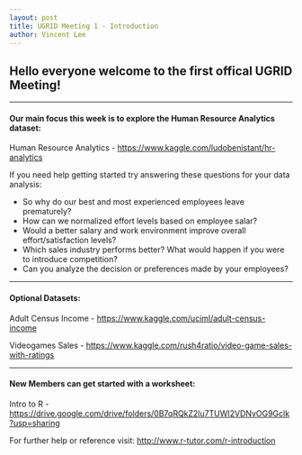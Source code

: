 ```yaml
---
layout: post
title: UGRID Meeting 1 - Introduction
author: Vincent Lee
---
```


## Hello everyone welcome to the first offical UGRID Meeting!

---

#### Our main focus this week is to explore the Human Resource Analytics dataset:

Human Resource Analytics - <https://www.kaggle.com/ludobenistant/hr-analytics>

If you need help getting started try answering these questions for your data analysis:
- So why do our best and most experienced employees leave prematurely?
- How can we normalized effort levels based on employee salar?
- Would a better salary and work environment improve overall effort/satisfaction levels?
- Which sales industry performs better? What would happen if you were to introduce competition?
- Can you analyze the decision or preferences made by your employees?

---

#### Optional Datasets:

Adult Census Income - <https://www.kaggle.com/uciml/adult-census-income>

Videogames Sales - <https://www.kaggle.com/rush4ratio/video-game-sales-with-ratings>

---

#### New Members can get started with a worksheet:

Intro to R - <https://drive.google.com/drive/folders/0B7qRQkZ2lu7TUWI2VDNvOG9Gclk?usp=sharing>

For further help or reference visit: <http://www.r-tutor.com/r-introduction>
